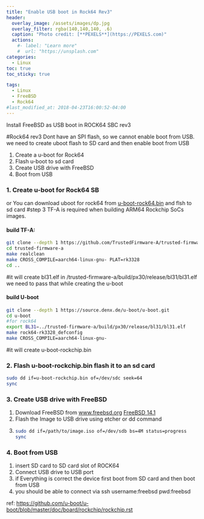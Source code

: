 ```yaml
---
title: "Enable USB boot in Rock64 Rev3"
header:
  overlay_image: /assets/images/dp.jpg
  overlay_filter: rgba(140,140,140, .6)
  caption: "Photo credit: [**PEXELS**](https://PEXELS.com)"
  actions:
    #- label: "Learn more"
    #  url: "https://unsplash.com"
categories:
  - Linux
toc: true
toc_sticky: true

tags:
  - Linux
  - FreeBSD
  - Rock64
#last_modified_at: 2018-04-23T16:00:52-04:00
---
```


Install FreeBSD as USB boot in ROCK64 SBC rev3

#Rock64 rev3 Dont have an SPI flash, so we cannot enable boot from USB. we need to create uboot flash to SD card and then enable boot from USB

1. Create a u-boot for Rock64
2. Flash u-boot to sd card
3. Create USB drive with FreeBSD
4. Boot from USB



### 1. Create u-boot for Rock64 SB
or You can download uboot for rock64 from [u-boot-rock64.bin](https://www.dropbox.com/scl/fo/t4oycszjnxw8z4levitb9/ACMa2USkQ_BnRYmE4NaSNv8?rlkey=fidfo3yi615gd3vplt5kj55f2&st=rnrq2rvs&dl=0)
  and flsh to sd card #step 3
TF-A is required when building ARM64 Rockchip SoCs images.
#### build TF-A:

```bash
git clone --depth 1 https://github.com/TrustedFirmware-A/trusted-firmware-a.git
cd trusted-firmware-a
make realclean
make CROSS_COMPILE=aarch64-linux-gnu- PLAT=rk3328
cd ..
```
#it will create bl31.elf in /trusted-firmware-a/build/px30/release/bl31/bl31.elf
we need to pass that while creating the u-boot

#### build U-boot
```bash
git clone --depth 1 https://source.denx.de/u-boot/u-boot.git
cd u-boot
#for rock64
export BL31=../trusted-firmware-a/build/px30/release/bl31/bl31.elf
make rock64-rk3328_defconfig
make CROSS_COMPILE=aarch64-linux-gnu-
```
#it will create  u-boot-rockchip.bin

### 2. Flash u-boot-rockchip.bin flash it to an sd card

```bash
sudo dd if=u-boot-rockchip.bin of=/dev/sdc seek=64
sync
```
### 3. Create USB drive with FreeBSD
1. Download FreeBSD from www.freebsd.org
[FreeBSD 14.1](https://download.freebsd.org/releases/arm64/aarch64/ISO-IMAGES/14.1/)
2. Flash the Image to USB drive using etcher or dd command
3. ```bash
   sudo dd if=/path/to/image.iso of=/dev/sdb bs=4M status=progress
   sync
   ```

### 4. Boot from USB

1. insert SD card to SD card slot of ROCK64
2. Connect USB drive to USB port
3. if Everything is correct the device first boot from SD card and then boot from USB
4. you should be able to connect via ssh
   username:freebsd
   pwd:freebsd


ref: https://github.com/u-boot/u-boot/blob/master/doc/board/rockchip/rockchip.rst









